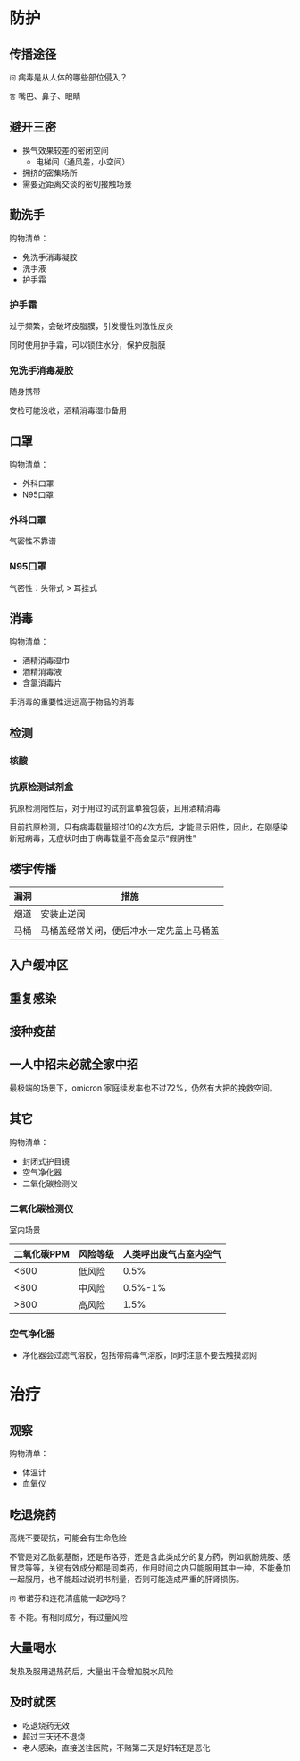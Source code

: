 # 防护

## 传播途径

```问``` 病毒是从人体的哪些部位侵入？

```答``` 嘴巴、鼻子、眼睛

## 避开三密

- 换气效果较差的密闭空间
  - 电梯间（通风差，小空间）
- 拥挤的密集场所
- 需要近距离交谈的密切接触场景

## 勤洗手

购物清单：

- 免洗手消毒凝胶
- 洗手液
- 护手霜

### 护手霜

过于频繁，会破坏皮脂膜，引发慢性刺激性皮炎

同时使用护手霜，可以锁住水分，保护皮脂膜

### 免洗手消毒凝胶

随身携带

安检可能没收，酒精消毒湿巾备用

## 口罩

购物清单：

- 外科口罩
- N95口罩

### 外科口罩

气密性不靠谱

### N95口罩

气密性：头带式 > 耳挂式

## 消毒

购物清单：

- 酒精消毒湿巾
- 酒精消毒液
- 含氯消毒片

手消毒的重要性远远高于物品的消毒

## 检测

### 核酸

### 抗原检测试剂盒

抗原检测阳性后，对于用过的试剂盒单独包装，且用酒精消毒

目前抗原检测，只有病毒载量超过10的4次方后，才能显示阳性，因此，在刚感染新冠病毒，无症状时由于病毒载量不高会显示“假阴性”

## 楼宇传播

| 漏洞 | 措施 |
| --- | --- |
| 烟道 |安装止逆阀 |
| 马桶 | 马桶盖经常关闭，便后冲水一定先盖上马桶盖 |

## 入户缓冲区

## 重复感染

## 接种疫苗

## 一人中招未必就全家中招

最极端的场景下，omicron 家庭续发率也不过72%，仍然有大把的挽救空间。

## 其它

购物清单：

- 封闭式护目镜
- 空气净化器
- 二氧化碳检测仪

### 二氧化碳检测仪

室内场景

| 二氧化碳PPM | 风险等级 | 人类呼出废气占室内空气 |
| --- | --- | --- |
| <600 | 低风险 | 0.5% |
| <800 | 中风险 | 0.5%-1% |
| >800 | 高风险 | 1.5% |

### 空气净化器

- 净化器会过滤气溶胶，包括带病毒气溶胶，同时注意不要去触摸滤网

# 治疗

## 观察

购物清单：

- 体温计
- 血氧仪

## 吃退烧药

高烧不要硬抗，可能会有生命危险

不管是对乙酰氨基酚，还是布洛芬，还是含此类成分的复方药，例如氨酚烷胺、感冒灵等等，关键有效成分都是同类药，作用时间之内只能服用其中一种，不能叠加一起服用，也不能超过说明书剂量，否则可能造成严重的肝肾损伤。

```问``` 布诺芬和连花清瘟能一起吃吗？

```答``` 不能。有相同成分，有过量风险

## 大量喝水

发热及服用退热药后，大量出汗会增加脱水风险

## 及时就医

- 吃退烧药无效
- 超过三天还不退烧
- 老人感染，直接送往医院，不赌第二天是好转还是恶化
